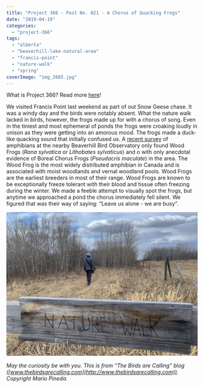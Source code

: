 ```yaml
---
title: "Project 366 - Post No. 021 - A Chorus of Quacking Frogs"
date: "2019-04-19"
categories: 
  - "project-366"
tags: 
  - "alberta"
  - "beaverhill-lake-natural-area"
  - "francis-point"
  - "nature-walk"
  - "spring"
coverImage: "img_2685.jpg"
---
```


What is Project 366? Read more [here](https://thebirdsarecalling.com/2019/03/29/project-366/)!

We visited Francis Point last weekend as part of out Snow Geese chase. It was a windy day and the birds were notably absent. What the nature walk lacked in birds, however, the frogs made up for with a chorus of song. Even in the tiniest and most ephemeral of ponds the frogs were croaking loudly in unison as they were getting into an amorous mood. The frogs made a duck-like quacking sound that initially confused us. A [recent survey](http://www.beaverhillbirds.com/media/1602/amphibian-report-jordan-lange.pdf) of amphibians at the nearby Beaverhill Bird Observatory only found Wood Frogs (_Rana sylvatica_ or _Lithobates sylvaticus_) and o with only anecdotal evidence of Boreal Chorus Frogs (_Pseudacris maculate_) in the area. The Wood Frog is the most widely distributed amphibian in Canada and is associated with moist woodlands and vernal woodland pools. Wood Frogs are the earliest breeders in most of their range. Wood Frogs are known to be exceptionally freeze tolerant with their blood and tissue often freezing during the winter. We made a feeble attempt to visually spot the frogs, but anytime we approached a pond the chorus immediately fell silent. We figured that was their way of saying: “Leave us alone - we are busy”.

![](images/img_2685.jpg)

_May the curiosity be with you. This is from “The Birds are Calling” blog ([www.thebirdsarecalling.com](http://www.thebirdsarecalling.com)). Copyright Mario Pineda._
